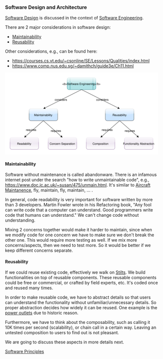 ### Software Design and Architecture

[Software Design](https://en.wikipedia.org/wiki/Software_design) is discussed
in the context of 
[Software Engineering](https://en.wikipedia.org/wiki/Software_engineering).

There are 2 major considerations in software design:  
- [Maintainability](https://en.wikipedia.org/wiki/Maintainability)  
- [Reusability](https://en.wikipedia.org/wiki/Reusability) 
 
Other considerations, e.g., can be found here:
- https://courses.cs.vt.edu/~csonline/SE/Lessons/Qualities/index.html
- https://www.comp.nus.edu.sg/~damithch/guide3e/Ch11.html  
      
![Software Engineering](docs/software_engineering.svg)


#### Maintainability
Software without maintenance is called abandonware. There is an infamous
internet post under the search "how to write unmaintainable code", e.g., 
https://www.doc.ic.ac.uk/~susan/475/unmain.html. It's similar to 
[Aircraft Maintanence](https://en.wikipedia.org/wiki/Aircraft_maintenance),
fly, maintain, fly, maintain, ... .

In general, code readability is very important for software written by more 
than 3 developers. Martin Fowler wrote in his Refactoring book, "Any fool 
can write code that a computer can understand. Good programmers write code 
that humans can understand." We can't change code without understanding.

Mixing 2 concerns together would make it harder to maintain, since when we 
modify code for one concern we have to make sure we don't break the other one.
This would require more testing as well. If we mix more concerns/aspects, then
we need to test more. So it would be better if we keep different concerns
separate.

#### Reusability
If we could reuse existing code, effectively we walk on 
[Stilts](https://en.wikipedia.org/wiki/Stilts). We build functionalities on
top of reusable components. These reusable components could be free or
commercial, or crafted by field experts, etc. It's coded once and reused
many times.

In order to make reusable code, we have to abstract details so that users
can understand the functionality without unfamiliar/unnecessary details.
So proper abstraction decides how widely it can be reused. One example is
the [power outlets](https://www.110220volts.com/media/wysiwyg/imgs/plugtypes_around_the_world.jpg) 
due to historic reason. 

Furthermore, we have to think about the composability, such as calling it
10K times per second (scalability), or chain call in a certain way. Leaving
an untested composition to users to find out is not pleasant.

We are going to discuss these aspects in more details next. 

[Software Principles](docs/design_principles.md)
